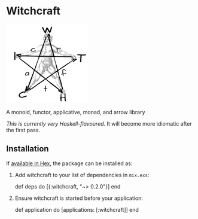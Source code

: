# Witchcraft
![](./witchcraft-logo.png)

A monoid, functor, applicative, monad, and arrow library

*This is currently very Haskell-flavoured*. It will become more idiomatic after the first pass.

## Installation

If [available in Hex](https://hex.pm/docs/publish), the package can be installed as:

  1. Add witchcraft to your list of dependencies in `mix.exs`:

        def deps do
          [{:witchcraft, "~> 0.2.0"}]
        end

  2. Ensure witchcraft is started before your application:

        def application do
          [applications: [:witchcraft]]
        end
